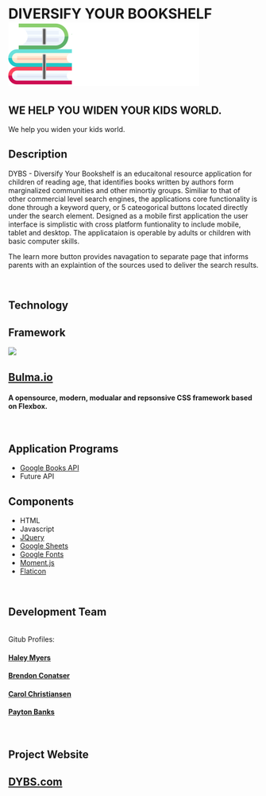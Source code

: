 **DIVERSIFY YOUR BOOKSHELF**
![](./assets/half-size-logo.png)
===============================================

## WE HELP YOU WIDEN YOUR KIDS WORLD.
We help you widen your kids world.
<br>


## Description

DYBS - Diversify Your Bookshelf is an educaitonal resource application for children of reading age, that identifies books written by authors form marginalized communities and other minortiy groups. Similiar to that of other commercial level search engines, the applications core functionality is done through a keyword query, or 5 cateogorical buttons located directly under the search element. Designed as a mobile first application the user interface is simplistic with cross platform funtionality to include mobile, tablet and desktop. The applicataion is operable by adults or children with basic computer skills.  

The learn more button provides navagation to separate page that informs parents with an explaintion of the sources used to deliver the search results. 


<br>



## Technology

## Framework
![](https://lh3.googleusercontent.com/proxy/z3IX4hrwlocHgzYQIVOYeS6qh8ISxAWON1J_3Ab1m-oRA-Tnsm0dVi2-yKsaqpB28jtvJwbRVnbHPNSG0d499fXyusppIz3KOq7Bn8e8ydAj9HLGrspYlHjzpffF)
## [Bulma.io](https://bulma.io/)
#### A opensource, modern, modualar and repsonsive CSS framework based on Flexbox.
<br>

## Application Programs
- [Google Books API](https://developers.google.com/books)
- Future API


## Components
- HTML 
- Javascript
- [JQuery](https://jquery.com/)
- [Google Sheets](https://www.google.com/slides/about/)
- [Google Fonts](https://fonts.google.com/)
- [Moment.js](https://momentjs.com/docs/)
- [Flaticon](https://www.flaticon.com/)
<br>




## Development Team
<br>
Gitub Profiles:

#### [Haley Myers](https://github.com/haleynmyers)
#### [Brendon Conatser](https://github.com/Brendon-Ravn)
#### [Carol Christiansen](https://github.com/cechris85)
#### [Payton Banks](https://github.com/klvvr)
<br>


## Project Website
## [DYBS.com](https://haleynmyers.github.io/dybs/)
